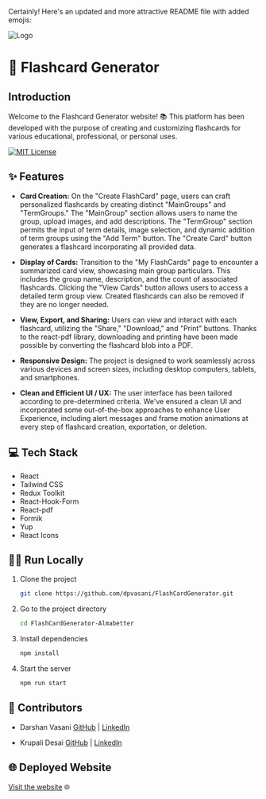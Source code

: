 Certainly! Here's an updated and more attractive README file with added emojis:

![Logo](https://www.almabetter.com/_next/image?url=https%3A%2F%2Falmablog-media.s3.ap-south-1.amazonaws.com%2FAlma_Better_Logo_4d9d929fe6.png&w=256&q=75)

# 🚀 Flashcard Generator

## Introduction
Welcome to the Flashcard Generator website! 📚 This platform has been developed with the purpose of creating and customizing flashcards for various educational, professional, or personal uses.

[![MIT License](https://img.shields.io/badge/License-MIT-green.svg)](https://choosealicense.com/licenses/mit/)

## ✨ Features

- **Card Creation:** On the "Create FlashCard" page, users can craft personalized flashcards by creating distinct "MainGroups" and "TermGroups." The "MainGroup" section allows users to name the group, upload images, and add descriptions. The "TermGroup" section permits the input of term details, image selection, and dynamic addition of term groups using the "Add Term" button. The "Create Card" button generates a flashcard incorporating all provided data.

- **Display of Cards:** Transition to the "My FlashCards" page to encounter a summarized card view, showcasing main group particulars. This includes the group name, description, and the count of associated flashcards. Clicking the "View Cards" button allows users to access a detailed term group view. Created flashcards can also be removed if they are no longer needed.

- **View, Export, and Sharing:** Users can view and interact with each flashcard, utilizing the "Share," "Download," and "Print" buttons. Thanks to the react-pdf library, downloading and printing have been made possible by converting the flashcard blob into a PDF.

- **Responsive Design:** The project is designed to work seamlessly across various devices and screen sizes, including desktop computers, tablets, and smartphones.

- **Clean and Efficient UI / UX:** The user interface has been tailored according to pre-determined criteria. We've ensured a clean UI and incorporated some out-of-the-box approaches to enhance User Experience, including alert messages and frame motion animations at every step of flashcard creation, exportation, or deletion.

## 💻 Tech Stack

- React
- Tailwind CSS
- Redux Toolkit
- React-Hook-Form
- React-pdf
- Formik
- Yup
- React Icons

## 🏃‍♂️ Run Locally

1. Clone the project
   ```bash
   git clone https://github.com/dpvasani/FlashCardGenerator.git
   ```

2. Go to the project directory
   ```bash
   cd FlashCardGenerator-Almabetter
   ```

3. Install dependencies
   ```bash
   npm install
   ```

4. Start the server
   ```bash
   npm run start
   ```

## 🤝 Contributors

- Darshan Vasani [GitHub](https://github.com/dpvasani) | [LinkedIn](https://www.linkedin.com/in/darshan-vasani-3299ba245/)

- Krupali Desai [GitHub](https://www.github.com/dkrupali56) | [LinkedIn](https://www.linkedin.com/in/krupali-desai-17269a235/)

## 🌐 Deployed Website

[Visit the website](https://flash-card-generator-56.vercel.app/) 🌐
